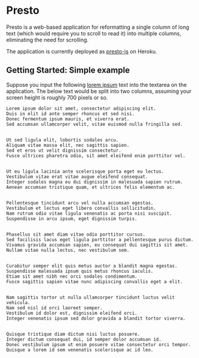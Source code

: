 # Presto

Presto is a web-based application for reformatting a single column of
long text (which would require you to scroll to read it) into multiple
columns, eliminating the need for scrolling.

The application is currently deployed as
[presto-js](http://presto-js.herokuapp.com/) on Heroku.

## Getting Started: Simple example

Suppose you input the following [lorem ipsum](http://www.lipsum.com)
text into the textarea on the application. The below text would be split
into two columns, assuming your screen height is roughly 700 pixels or
so.

```text
Lorem ipsum dolor sit amet, consectetur adipiscing elit.
Duis in elit id ante semper rhoncus et sed nisi.
Donec fermentum ipsum mauris, et viverra erat.
Sed accumsan ullamcorper velit, vitae euismod nulla fringilla sed.


Ut sed ligula elit, lobortis sodales arcu.
Aliquam vitae massa elit, nec sagittis sapien.
Sed et eros ut velit dignissim consectetur.
Fusce ultrices pharetra odio, sit amet eleifend enim porttitor vel.


Ut eu ligula lacinia ante scelerisque porta eget eu lectus.
Vestibulum vitae erat vitae augue eleifend consequat.
Integer sodales magna eu dui dignissim in malesuada sapien rutrum.
Aenean accumsan tristique quam, et ultrices felis elementum ac.


Pellentesque tincidunt arcu vel nulla accumsan egestas.
Vestibulum et lectus eget libero convallis sollicitudin.
Nam rutrum odio vitae ligula venenatis ac porta nisi suscipit.
Suspendisse in arcu ipsum, eget dignissim turpis.


Phasellus sit amet diam vitae odio porttitor cursus.
Sed facilisis lacus eget ligula porttitor a pellentesque purus dictum.
Vivamus gravida accumsan sapien, eu consequat dui sagittis sit amet.
Nullam vitae nulla lectus, nec vestibulum sem.


Curabitur semper elit quis metus auctor a blandit magna egestas.
Suspendisse malesuada ipsum quis metus rhoncus iaculis.
Etiam sit amet nibh nec orci sodales condimentum.
Fusce sagittis sapien vitae nunc adipiscing convallis eget a elit.


Nam sagittis tortor ut nulla ullamcorper tincidunt luctus velit
vehicula.
Nam sed nisl id orci laoreet semper.
Vestibulum id dolor est, dignissim eleifend orci.
Integer venenatis ipsum sed dolor gravida a blandit tortor viverra.


Quisque tristique diam dictum nisi luctus posuere.
Integer dictum consequat dui, id semper dolor accumsan id.
Donec vestibulum ipsum ut enim posuere vitae consectetur orci tempor.
Quisque a lorem id sem venenatis scelerisque ac id leo.
```
